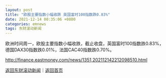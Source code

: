 ```yaml
---
layout: post
title: "欧股主要指数小幅收跌 英国富时100指数跌0.83%"
date: 2021-12-14 00:35:06 +0800
categories: emnews
tags: 东财滚动新闻
---
```


欧洲时间周一，欧股主要指数小幅收跌，截止收盘，英国富时100指数跌0.83%，德国DAX30指数跌0.01%，法国CAC40指数跌0.70%。

<http://finance.eastmoney.com/news/1351,202112142212098510.html>

[返回东财滚动新闻](//finews.withounder.com/emnews/)｜[返回首页](//finews.withounder.com/)